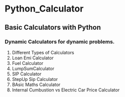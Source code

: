 # Python_Calculator
## **Basic Calculators with Python**
### Dynamic Calculators for dynamic problems.
<ol>
  <li>
    Different Types of Calculators
  </li>
  <li>
    Loan Emi Calculator
  </li>
  <li>
    Fuel Calculator
  </li>
  <li>
    LumpSumCalculator
  </li>
  <li>
    SIP Calculator
  </li>
  <li>
    StepUp Sip Calculator
  </li>
  <li>
    BAsic Maths Calculator
  </li>
  <li>
    Internal Cumbustion vs Electric Car Price Calculator
  </li>
</ol>
